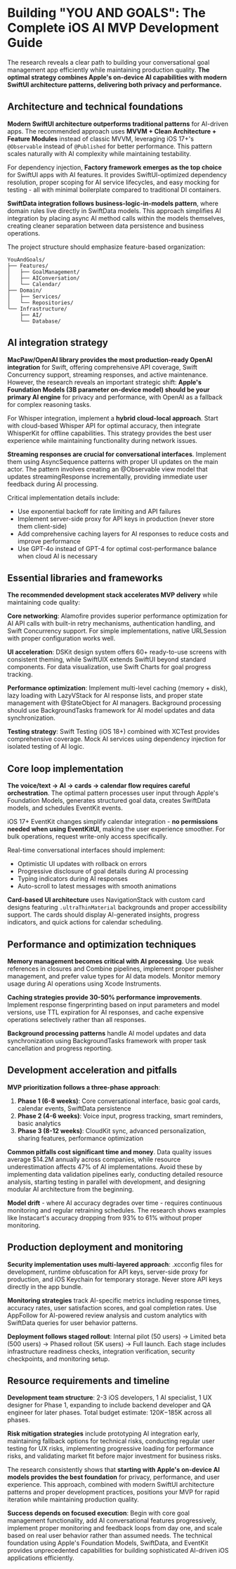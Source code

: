 # Building "YOU AND GOALS": The Complete iOS AI MVP Development Guide

The research reveals a clear path to building your conversational goal management app efficiently while maintaining production quality. **The optimal strategy combines Apple's on-device AI capabilities with modern SwiftUI architecture patterns, delivering both privacy and performance.**

## Architecture and technical foundations

**Modern SwiftUI architecture outperforms traditional patterns** for AI-driven apps. The recommended approach uses **MVVM + Clean Architecture + Feature Modules** instead of classic MVVM, leveraging iOS 17+'s `@Observable` instead of `@Published` for better performance. This pattern scales naturally with AI complexity while maintaining testability.

For dependency injection, **Factory framework emerges as the top choice** for SwiftUI apps with AI features. It provides SwiftUI-optimized dependency resolution, proper scoping for AI service lifecycles, and easy mocking for testing - all with minimal boilerplate compared to traditional DI containers.

**SwiftData integration follows business-logic-in-models pattern**, where domain rules live directly in SwiftData models. This approach simplifies AI integration by placing async AI method calls within the models themselves, creating cleaner separation between data persistence and business operations.

The project structure should emphasize feature-based organization:
```
YouAndGoals/
├── Features/
│   ├── GoalManagement/
│   ├── AIConversation/
│   └── Calendar/
├── Domain/
│   ├── Services/
│   └── Repositories/
└── Infrastructure/
    ├── AI/
    └── Database/
```

## AI integration strategy

**MacPaw/OpenAI library provides the most production-ready OpenAI integration** for Swift, offering comprehensive API coverage, Swift Concurrency support, streaming responses, and active maintenance. However, the research reveals an important strategic shift: **Apple's Foundation Models (3B parameter on-device model) should be your primary AI engine** for privacy and performance, with OpenAI as a fallback for complex reasoning tasks.

For Whisper integration, implement a **hybrid cloud-local approach**. Start with cloud-based Whisper API for optimal accuracy, then integrate WhisperKit for offline capabilities. This strategy provides the best user experience while maintaining functionality during network issues.

**Streaming responses are crucial for conversational interfaces**. Implement them using AsyncSequence patterns with proper UI updates on the main actor. The pattern involves creating an @Observable view model that updates streamingResponse incrementally, providing immediate user feedback during AI processing.

Critical implementation details include:
- Use exponential backoff for rate limiting and API failures
- Implement server-side proxy for API keys in production (never store them client-side)
- Add comprehensive caching layers for AI responses to reduce costs and improve performance
- Use GPT-4o instead of GPT-4 for optimal cost-performance balance when cloud AI is necessary

## Essential libraries and frameworks

**The recommended development stack accelerates MVP delivery** while maintaining code quality:

**Core networking**: Alamofire provides superior performance optimization for AI API calls with built-in retry mechanisms, authentication handling, and Swift Concurrency support. For simple implementations, native URLSession with proper configuration works well.

**UI acceleration**: DSKit design system offers 60+ ready-to-use screens with consistent theming, while SwiftUIX extends SwiftUI beyond standard components. For data visualization, use Swift Charts for goal progress tracking.

**Performance optimization**: Implement multi-level caching (memory + disk), lazy loading with LazyVStack for AI response lists, and proper state management with @StateObject for AI managers. Background processing should use BackgroundTasks framework for AI model updates and data synchronization.

**Testing strategy**: Swift Testing (iOS 18+) combined with XCTest provides comprehensive coverage. Mock AI services using dependency injection for isolated testing of AI logic.

## Core loop implementation

**The voice/text → AI → cards → calendar flow requires careful orchestration**. The optimal pattern processes user input through Apple's Foundation Models, generates structured goal data, creates SwiftData models, and schedules EventKit events.

iOS 17+ EventKit changes simplify calendar integration - **no permissions needed when using EventKitUI**, making the user experience smoother. For bulk operations, request write-only access specifically.

Real-time conversational interfaces should implement:
- Optimistic UI updates with rollback on errors
- Progressive disclosure of goal details during AI processing
- Typing indicators during AI responses
- Auto-scroll to latest messages with smooth animations

**Card-based UI architecture** uses NavigationStack with custom card designs featuring `.ultraThinMaterial` backgrounds and proper accessibility support. The cards should display AI-generated insights, progress indicators, and quick actions for calendar scheduling.

## Performance and optimization techniques

**Memory management becomes critical with AI processing**. Use weak references in closures and Combine pipelines, implement proper publisher management, and prefer value types for AI data models. Monitor memory usage during AI operations using Xcode Instruments.

**Caching strategies provide 30-50% performance improvements**. Implement response fingerprinting based on input parameters and model versions, use TTL expiration for AI responses, and cache expensive operations selectively rather than all responses.

**Background processing patterns** handle AI model updates and data synchronization using BackgroundTasks framework with proper task cancellation and progress reporting.

## Development acceleration and pitfalls

**MVP prioritization follows a three-phase approach**:
1. **Phase 1 (6-8 weeks)**: Core conversational interface, basic goal cards, calendar events, SwiftData persistence
2. **Phase 2 (4-6 weeks)**: Voice input, progress tracking, smart reminders, basic analytics  
3. **Phase 3 (8-12 weeks)**: CloudKit sync, advanced personalization, sharing features, performance optimization

**Common pitfalls cost significant time and money**. Data quality issues average $14.2M annually across companies, while resource underestimation affects 47% of AI implementations. Avoid these by implementing data validation pipelines early, conducting detailed resource analysis, starting testing in parallel with development, and designing modular AI architecture from the beginning.

**Model drift** - where AI accuracy degrades over time - requires continuous monitoring and regular retraining schedules. The research shows examples like Instacart's accuracy dropping from 93% to 61% without proper monitoring.

## Production deployment and monitoring

**Security implementation uses multi-layered approach**: .xcconfig files for development, runtime obfuscation for API keys, server-side proxy for production, and iOS Keychain for temporary storage. Never store API keys directly in the app bundle.

**Monitoring strategies** track AI-specific metrics including response times, accuracy rates, user satisfaction scores, and goal completion rates. Use AppFollow for AI-powered review analysis and custom analytics with SwiftData queries for user behavior patterns.

**Deployment follows staged rollout**: Internal pilot (50 users) → Limited beta (500 users) → Phased rollout (5K users) → Full launch. Each stage includes infrastructure readiness checks, integration verification, security checkpoints, and monitoring setup.

## Resource requirements and timeline

**Development team structure**: 2-3 iOS developers, 1 AI specialist, 1 UX designer for Phase 1, expanding to include backend developer and QA engineer for later phases. Total budget estimate: $120K-$185K across all phases.

**Risk mitigation strategies** include prototyping AI integration early, maintaining fallback options for technical risks, conducting regular user testing for UX risks, implementing progressive loading for performance risks, and validating market fit before major investment for business risks.

The research consistently shows that **starting with Apple's on-device AI models provides the best foundation** for privacy, performance, and user experience. This approach, combined with modern SwiftUI architecture patterns and proper development practices, positions your MVP for rapid iteration while maintaining production quality.

**Success depends on focused execution**: Begin with core goal management functionality, add AI conversational features progressively, implement proper monitoring and feedback loops from day one, and scale based on real user behavior rather than assumed needs. The technical foundation using Apple's Foundation Models, SwiftData, and EventKit provides unprecedented capabilities for building sophisticated AI-driven iOS applications efficiently.